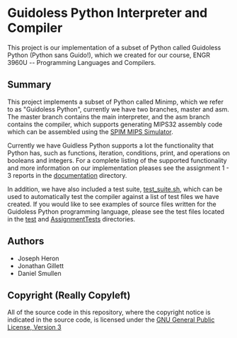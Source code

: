 Guidoless Python Interpreter and Compiler
=========================================

This project is our implementation of a subset of Python called Guidoless Python (Python sans Guido!), 
which we created for our course, ENGR 3960U -- Programming Languages and Compilers.


Summary
-----------------------------------------

This project implements a subset of Python called Minimp, which we refer to as "Guidoless Python", currently
we have two branches, master and asm. The master branch contains the main interpreter, and the asm branch
contains the compiler, which supports generating MIPS32 assembly code which can be assembled using the 
[SPIM MIPS Simulator](http://pages.cs.wisc.edu/~larus/spim.html).

Currently we have Guidless Python supports a lot the functionality that Python has, such as functions, 
iteration, conditions, print, and operations on booleans and integers. For a complete listing of the
supported functionality and more information on our implementation pleases see the assignment 1 - 3
reports in the [documentation](doc/) directory.

In addition, we have also included a test suite, [test_suite.sh](test_suite.sh), which can be used to 
automatically test the compiler against a list of test files we have created. If you would like to 
see examples of source files written for the Guidoless Python programming language, please see the
test files located in the [test](test/) and [AssignmentTests](Assignment2Tests/) directories.


Authors
-----------------------------------------

* Joseph Heron
* Jonathan Gillett
* Daniel Smullen


Copyright (Really Copyleft)
---------------------------

All of the source code in this repository, where the copyright notice is indicated in the source
code, is licensed under the [GNU General Public License, Version 3](http://www.gnu.org/licenses/gpl.html)
